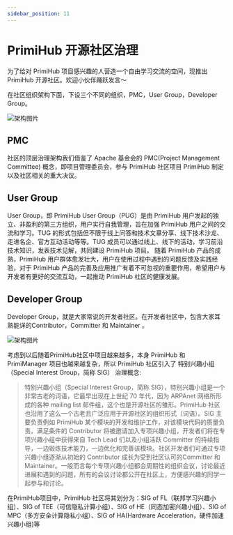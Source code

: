 ```yaml
---
sidebar_position: 11
---
```


# PrimiHub 开源社区治理

为了给对 PrimiHub 项目感兴趣的人营造一个自由学习交流的空间，现推出 PrimiHub 开源社区。欢迎小伙伴踊跃发言～

在社区组织架构下面，下设三个不同的组织，PMC，User Group，Developer Group。  

![架构图片](/img/organizationChart.png)

## PMC
社区的顶层治理架构我们借鉴了 Apache 基金会的 PMC(Project Management Committee) 概念，即项目管理委员会，参与 PrimiHub 社区项目 PrimiHub 制定以及社区相关的重大决议。

## User Group
User Group，即 PrimiHub User Group（PUG）是由 PrimiHub 用户发起的独立、非盈利的第三方组织，用户实行自我管理，旨在加强 PrimiHub 用户之间的交流和学习。TUG 的形式包括但不限于线上问答和技术文章分享、线下技术沙龙、走进名企、官方互动活动等等。TUG 成员可以通过线上、线下的活动，学习前沿技术知识，发表技术见解，共同建设 PrimiHub 项目。
随着 PrimiHub 产品的成熟，PrimiHub 用户群体愈发壮大，用户在使用过程中遇到的问题反馈及实践经验，对于 PrimiHub 产品的完善及应用推广有着不可忽视的重要作用，希望用户与开发者有更好的交流互动，一起推动 PrimiHub 社区的健康发展。

## Developer Group
Developer Group，就是大家常说的开发者社区。在开发者社区中，包含大家耳熟能详的Contributor，Committer 和 Maintainer 。

![架构图片](/img/DeveloperGroup.png)


考虑到以后随着PrimiHub社区中项目越来越多，本身 PrimiHub 和 PrimiManager 项目也越来越复杂，所以 PrimiHub 社区引入了 特别兴趣小组（Special Interest Group，简称 SIG） 治理概念:   
  

> 特别兴趣小组（Special Interest Group，简称 SIG），特别兴趣小组是一个非常古老的词语，它最早出现在上世纪 70 年代，因为 ARPAnet 网络所形成的各种 mailing list 邮件组，这个也是开源社区的雏形。PrimiHub 社区也沿用了这么一个古老且广泛应用于开源社区的组织形式（词语）。SIG 主要负责例如 PrimiHub 某个模块的开发和维护工作，对该模块代码的质量负责。满足条件的 Contributor 将被邀请加入专项兴趣小组，开发者们将在专项兴趣小组中获得来自 Tech Lead 们以及小组活跃 Committer 的持续指导，一边锻炼技术能力，一边优化和完善该模块。社区开发者们可通过专项兴趣小组逐渐从初始的 Contributor 成长为受到社区认可的Committer 和 Maintainer。一般而言每个专项兴趣小组都会周期性的组织会议，讨论最近进展和遇到的问题，所有的会议讨论都公开在社区上，方便感兴趣的同学一起参与和讨论。  
  

在PrimiHub项目中，PrimiHub 社区将其划分为：SIG of FL（联邦学习兴趣小组）、SIG of TEE（可信隐私计算小组）、SIG of HE（同态加密兴趣小组）、SIG of MPC（多方安全计算隐私小组）、SIG of HA(Hardware Acceleration，硬件加速兴趣小组)等